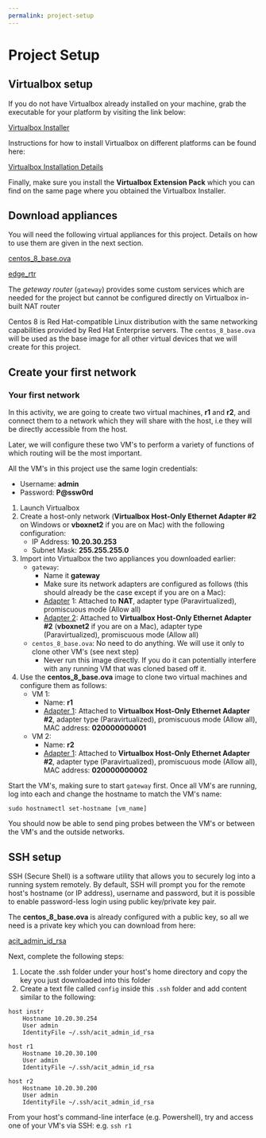 ```yaml
---
permalink: project-setup
---
```


# Project Setup

## Virtualbox setup

If you do not have Virtualbox already installed on your machine, grab the executable for your platform by visiting the link below:

[Virtualbox Installer](https://www.virtualbox.org/wiki/Downloads)

Instructions for how to install Virtualbox on different platforms can be found here:

[Virtualbox Installation Details](https://www.virtualbox.org/manual/ch02.html)

Finally, make sure you install the **Virtualbox Extension Pack** which you can find on the same page where you obtained the Virtualbox Installer.

## Download appliances

You will need the following virtual appliances for this project. Details on how to use them are given in the next section.

[centos_8_base.ova](https://bcit365-my.sharepoint.com/:u:/g/personal/yshema_bcit_ca/EfnIXdgn9t9Oh8ZfuIW3spsBT30fcYNOrkKFuVCZWG9NLw?e=mmRtFm)

[edge_rtr](https://bcit365-my.sharepoint.com/:u:/g/personal/yshema_bcit_ca/EVZB4WTaW_5ItvRSXPzchhABX9I-2WAXX0yOfzHHT76KNQ?e=P2K3I0)

The _geteway router_ (`gateway`) provides some custom services which are needed for the project but cannot be configured directly on Virtualbox in-built NAT router

Centos 8 is Red Hat-compatible Linux distribution with the same networking capabilities provided by Red Hat Enterprise servers. The `centos_8_base.ova` will be used as the base image for all other virtual devices that we will create for this project.

## Create your first network

### Your first network

In this activity, we are going to create two virtual machines, **r1** and **r2**, and connect them to a network which they will share with the host, i.e they will be directly accessible from the host.

Later, we will configure these two VM's to perform a variety of functions of which routing will be the most important.

All the VM's in this project use the same login credentials:

* Username: **admin**
* Password: **P@ssw0rd**

1. Launch Virtualbox
2. Create a host-only network (**Virtualbox Host-Only Ethernet Adapter #2** on Windows or **vboxnet2** if you are on Mac) with the following configuration:
   - IP Address: **10.20.30.253**
   - Subnet Mask: **255.255.255.0**
3. Import into Virtualbox the two appliances you downloaded earlier:
   * `gateway`:
     - Name it **gateway**
     - Make sure its network adapters are configured as follows (this should already be the case except if you are on a Mac):
     - <ins>Adapter</ins> 1: Attached to **NAT**, adapter type (Paravirtualized), promiscuous mode (Allow all)
     - <ins>Adapter 2</ins>: Attached to **Virtualbox Host-Only Ethernet Adapter #2** (**vboxnet2** if you are on a Mac), adapter type (Paravirtualized), promiscuous mode (Allow all)
   * `centos_8_base.ova`: No need to do anything. We will use it only to clone other VM's (see next step)
     * Never run this image directly. If you do it can potentially interfere with any running VM that was cloned based off it.
4. Use the **centos_8_base.ova** image to clone two virtual machines and configure them as follows:
   - VM 1:
     - Name: **r1**
     - <ins>Adapter 1</ins>: Attached to **Virtualbox Host-Only Ethernet Adapter #2**, adapter type (Paravirtualized), promiscuous mode (Allow all), MAC address: **020000000001**
   - VM 2:
     - Name: **r2**
     - <ins>Adapter 1</ins>: Attached to **Virtualbox Host-Only Ethernet Adapter #2**, adapter type (Paravirtualized), promiscuous mode (Allow all), MAC address: **020000000002**

Start the VM's, making sure to start `gateway` first. Once all VM's are running, log into each and change the hostname to match the VM's name:

```
sudo hostnamectl set-hostname [vm_name]
```

You should now be able to send ping probes between the VM's or between the VM's and the outside networks.

## SSH setup

SSH (Secure Shell) is a software utility that allows you to securely log into a running system remotely. By default, SSH will prompt you for the remote host's hostname (or IP address), username and password, but it is possible to enable password-less login using public key/private key pair.

The **centos_8_base.ova** is already configured with a public key, so all we need is a private key which you can download from here:

[acit_admin_id_rsa](https://bcit365-my.sharepoint.com/:u:/g/personal/yshema_bcit_ca/EV4oSICRu9FPrCKMKrdHoa4BAG_z8kFvz1SoYZzBuST8Qw?e=TFv7WA)

Next, complete the following steps:

1. Locate the .ssh folder under your host's home directory and copy the key you just downloaded into this folder
2. Create a text file called `config` inside this `.ssh` folder and add content similar to the following:

```
host instr
    Hostname 10.20.30.254
    User admin
    IdentityFile ~/.ssh/acit_admin_id_rsa

host r1
    Hostname 10.20.30.100
    User admin
    IdentityFile ~/.ssh/acit_admin_id_rsa

host r2
    Hostname 10.20.30.200
    User admin
    IdentityFile ~/.ssh/acit_admin_id_rsa
```

From your host's command-line interface (e.g. Powershell), try and access one of your VM's via SSH:
e.g. `ssh r1`
